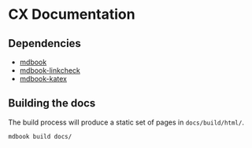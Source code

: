 # CX Documentation

## Dependencies
 - [mdbook](https://github.com/rust-lang/mdBook)
 - [mdbook-linkcheck](https://github.com/Michael-F-Bryan/mdbook-linkcheck)
 - [mdbook-katex](https://github.com/Matthewacon/mdbook-katex)

## Building the docs
The build process will produce a static set of pages in `docs/build/html/`.
```sh
mdbook build docs/
```

